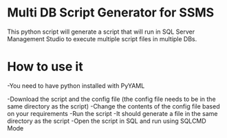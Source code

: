 # Multi DB Script Generator for SSMS

This python script will generate a script that will run in SQL Server Management Studio to execute multiple script files in multiple DBs.

# How to use it

-You need to have python installed with PyYAML

-Download the script and the config file (the config file needs to be in the same directory as the script)
-Change the contents of the config file based on your requirements
-Run the script
-It should generate a file in the same directory as the script
-Open the script in SQL and run using SQLCMD Mode